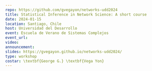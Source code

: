 ```yaml
---
repo: https://github.com/gvegayon/networks-udd2024
title: Statistical Inference in Network Science: A short course
date: 2024-01-15
location: Santiago, Chile
host: Universidad del Desarrollo
event: Escuela de Verano de Sistemas Complejos
event_url: 
video:
announcement: 
slides: https://gvegayon.github.io/networks-udd2024/
type: workshop
costar: \textbf{George G.} \textbf{Vega Yon}
---
```


